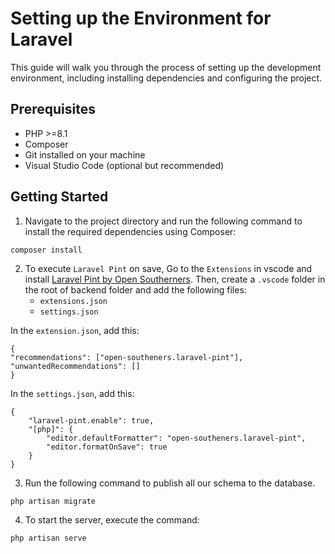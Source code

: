 # Setting up the Environment for Laravel

This guide will walk you through the process of setting up the development environment, including installing dependencies and configuring the project.

## Prerequisites

-   PHP >=8.1
-   Composer
-   Git installed on your machine
-   Visual Studio Code (optional but recommended)

## Getting Started

1. Navigate to the project directory and run the following command to install the required dependencies using Composer:

```
composer install
```

2. To execute `Laravel Pint` on save, Go to the `Extensions` in vscode and install [Laravel Pint by Open Southerners](https://marketplace.visualstudio.com/items?itemName=open-southeners.laravel-pint). Then, create a `.vscode` folder in the root of backend folder and add the following files:
    - `extensions.json`
    - `settings.json`

In the `extension.json`, add this:

```
{
"recommendations": ["open-southeners.laravel-pint"],
"unwantedRecommendations": []
}
```

In the `settings.json`, add this:

```
{
	"laravel-pint.enable": true,
	"[php]": {
		"editor.defaultFormatter": "open-southeners.laravel-pint",
		"editor.formatOnSave": true
	}
}
```

3. Run the following command to publish all our schema to the database.

```
php artisan migrate
```

4. To start the server, execute the command:

```
php artisan serve
```
